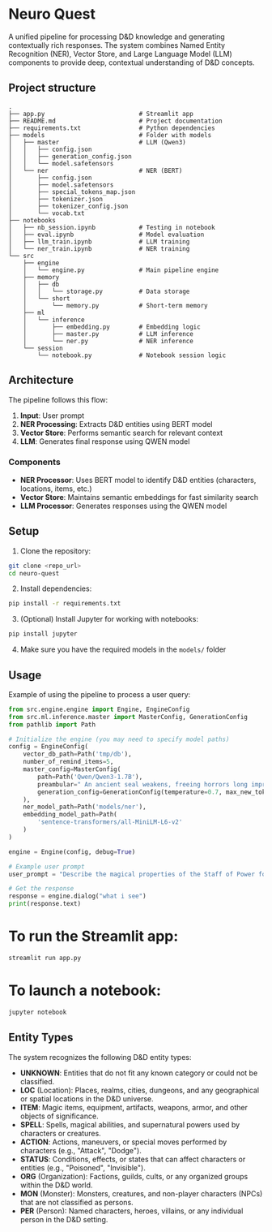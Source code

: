 # Neuro Quest

A unified pipeline for processing D&D knowledge and generating contextually rich responses. The system combines Named Entity Recognition (NER), Vector Store, and Large Language Model (LLM) components to provide deep, contextual understanding of D&D concepts.

## Project structure
```
.
├── app.py                          # Streamlit app 
├── README.md                       # Project documentation
├── requirements.txt                # Python dependencies
├── models                          # Folder with models
│   ├── master                      # LLM (Qwen3) 
│   │   ├── config.json             
│   │   ├── generation_config.json  
│   │   └── model.safetensors       
│   └── ner                         # NER (BERT)
│       ├── config.json             
│       ├── model.safetensors       
│       ├── special_tokens_map.json 
│       ├── tokenizer.json          
│       ├── tokenizer_config.json   
│       └── vocab.txt               
├── notebooks                       
│   ├── nb_session.ipynb            # Testing in notebook
│   ├── eval.ipynb                  # Model evaluation
│   ├── llm_train.ipynb             # LLM training
│   └── ner_train.ipynb             # NER training
└── src                             
    ├── engine
    │   └── engine.py               # Main pipeline engine
    ├── memory
    │   ├── db
    │   │   └── storage.py          # Data storage
    │   └── short
    │       └── memory.py           # Short-term memory
    ├── ml
    │   └── inference
    │       ├── embedding.py        # Embedding logic
    │       ├── master.py           # LLM inference
    │       └── ner.py              # NER inference
    └── session
        └── notebook.py             # Notebook session logic
```

## Architecture

The pipeline follows this flow:

1. **Input**: User prompt
2. **NER Processing**: Extracts D&D entities using BERT model
4. **Vector Store**: Performs semantic search for relevant context
5. **LLM**: Generates final response using QWEN model

### Components

- **NER Processor**: Uses BERT model to identify D&D entities (characters, locations, items, etc.)
- **Vector Store**: Maintains semantic embeddings for fast similarity search
- **LLM Processor**: Generates responses using the QWEN model

## Setup

1. Clone the repository:
```bash
git clone <repo_url>
cd neuro-quest
```
2. Install dependencies:
```bash
pip install -r requirements.txt
```
3. (Optional) Install Jupyter for working with notebooks:
```bash
pip install jupyter
```
4. Make sure you have the required models in the `models/` folder


## Usage

Example of using the pipeline to process a user query:

```python
from src.engine.engine import Engine, EngineConfig
from src.ml.inference.master import MasterConfig, GenerationConfig
from pathlib import Path

# Initialize the engine (you may need to specify model paths)
config = EngineConfig(
    vector_db_path=Path('tmp/db'),
    number_of_remind_items=5,
    master_config=MasterConfig(
        path=Path('Qwen/Qwen3-1.7B'),
        preambular=" An ancient seal weakens, freeing horrors long imprisoned. The realm trembles, its hope fading with the dying light. You must journey where others fear to tread before the final dusk falls.",
        generation_config=GenerationConfig(temperature=0.7, max_new_tokens=128),
    ),
    ner_model_path=Path('models/ner'),
    embedding_model_path=Path(
        'sentence-transformers/all-MiniLM-L6-v2'
    )
)

engine = Engine(config, debug=True) 

# Example user prompt
user_prompt = "Describe the magical properties of the Staff of Power found in Waterdeep."

# Get the response
response = engine.dialog("what i see")
print(response.text)
```

# To run the Streamlit app:
```bash
streamlit run app.py
```

# To launch a notebook:
```bash
jupyter notebook
```

## Entity Types

The system recognizes the following D&D entity types:

- **UNKNOWN**: Entities that do not fit any known category or could not be classified.
- **LOC** (Location): Places, realms, cities, dungeons, and any geographical or spatial locations in the D&D universe.
- **ITEM**: Magic items, equipment, artifacts, weapons, armor, and other objects of significance.
- **SPELL**: Spells, magical abilities, and supernatural powers used by characters or creatures.
- **ACTION**: Actions, maneuvers, or special moves performed by characters (e.g., "Attack", "Dodge").
- **STATUS**: Conditions, effects, or states that can affect characters or entities (e.g., "Poisoned", "Invisible").
- **ORG** (Organization): Factions, guilds, cults, or any organized groups within the D&D world.
- **MON** (Monster): Monsters, creatures, and non-player characters (NPCs) that are not classified as persons.
- **PER** (Person): Named characters, heroes, villains, or any individual person in the D&D setting.
